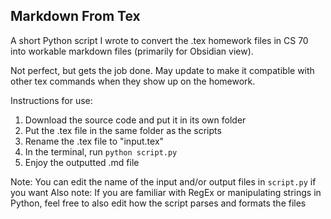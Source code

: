 ## Markdown From Tex

A short Python script I wrote to convert the .tex homework files in CS 70 into workable markdown files (primarily for Obsidian view).

Not perfect, but gets the job done.
May update to make it compatible with other tex commands when they show up on the homework.

Instructions for use:
1. Download the source code and put it in its own folder
2. Put the .tex file in the same folder as the scripts
3. Rename the .tex file to "input.tex"
4. In the terminal, run `python script.py`
5. Enjoy the outputted .md file

Note: You can edit the name of the input and/or output files in `script.py` if you want
Also note: If you are familiar with RegEx or manipulating strings in Python, feel free to also edit how the script parses and formats the files
